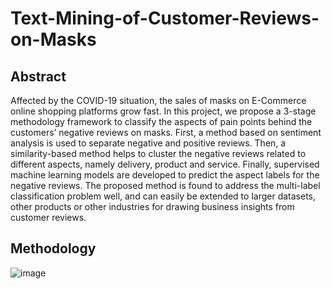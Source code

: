 # Text-Mining-of-Customer-Reviews-on-Masks

## Abstract
Affected by the COVID-19 situation, the sales of masks on E-Commerce online shopping platforms grow fast. In this project, we propose a 3-stage methodology framework to classify the aspects of pain points behind the customers’ negative reviews on masks. First, a method based on sentiment analysis is used to separate negative and positive reviews. Then, a similarity-based method helps to cluster the negative reviews related to different aspects, namely delivery, product and service. Finally, supervised machine learning models are developed to predict the aspect labels for the negative reviews. The proposed method is found to address the multi-label classification problem well, and can easily be extended to larger datasets, other products or other industries for drawing business insights from customer reviews.

## Methodology
![image](https://user-images.githubusercontent.com/52820747/118348938-1b190d00-b580-11eb-930f-3d6818cc3b21.png)

